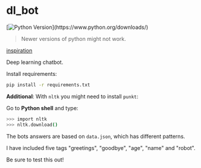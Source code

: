 # dl_bot

[![Python Version](https://img.shields.io/badge/python-3.6.1-brightgreen.svg?)](https://www.python.org/downloads/)

> Newer versions of python might not work.

[inspiration](https://www.youtube.com/watch?v=wypVcNIH6D4)

Deep learning chatbot.

Install requirements:

```sh
pip install -r requirements.txt
```

**Additional**: With `nltk` you might need to install `punkt`:

Go to **Python shell** and type:

```sh
>>> import nltk
>>> nltk.download()
```

The bots answers are based on `data.json`, which has different patterns.

I have included five tags "greetings", "goodbye", "age", "name" and "robot".

Be sure to test this out!
